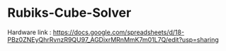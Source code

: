 # Rubiks-Cube-Solver
Hardware link : https://docs.google.com/spreadsheets/d/18-PBz0ZNEyQhrRvnzR9QU97_AGDixrMRnMmK7m01L7Q/edit?usp=sharing
